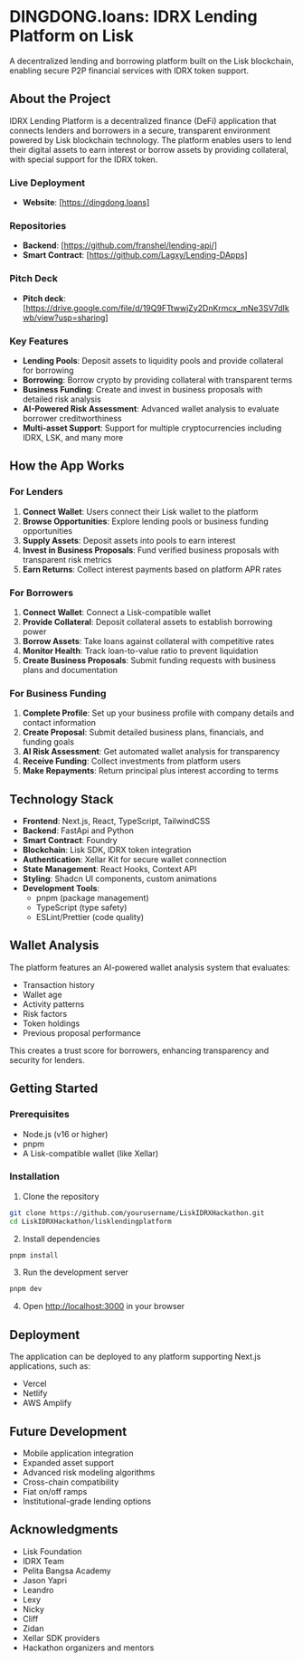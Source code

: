 # DINGDONG.loans: IDRX Lending Platform on Lisk

A decentralized lending and borrowing platform built on the Lisk blockchain, enabling secure P2P financial services with IDRX token support.

## About the Project

IDRX Lending Platform is a decentralized finance (DeFi) application that connects lenders and borrowers in a secure, transparent environment powered by Lisk blockchain technology. The platform enables users to lend their digital assets to earn interest or borrow assets by providing collateral, with special support for the IDRX token.

### Live Deployment

- **Website**: [https://dingdong.loans]

### Repositories

- **Backend**: [https://github.com/franshel/lending-api/]
- **Smart Contract**: [https://github.com/Lagxy/Lending-DApps]

### Pitch Deck

- **Pitch deck**: [https://drive.google.com/file/d/19Q9FTtwwjZy2DnKrmcx_mNe3SV7dIkwb/view?usp=sharing]

### Key Features

- **Lending Pools**: Deposit assets to liquidity pools and provide collateral for borrowing
- **Borrowing**: Borrow crypto by providing collateral with transparent terms
- **Business Funding**: Create and invest in business proposals with detailed risk analysis
- **AI-Powered Risk Assessment**: Advanced wallet analysis to evaluate borrower creditworthiness
- **Multi-asset Support**: Support for multiple cryptocurrencies including IDRX, LSK, and many more

## How the App Works

### For Lenders

1. **Connect Wallet**: Users connect their Lisk wallet to the platform
2. **Browse Opportunities**: Explore lending pools or business funding opportunities
3. **Supply Assets**: Deposit assets into pools to earn interest
4. **Invest in Business Proposals**: Fund verified business proposals with transparent risk metrics
5. **Earn Returns**: Collect interest payments based on platform APR rates

### For Borrowers

1. **Connect Wallet**: Connect a Lisk-compatible wallet
2. **Provide Collateral**: Deposit collateral assets to establish borrowing power
3. **Borrow Assets**: Take loans against collateral with competitive rates
4. **Monitor Health**: Track loan-to-value ratio to prevent liquidation
5. **Create Business Proposals**: Submit funding requests with business plans and documentation

### For Business Funding

1. **Complete Profile**: Set up your business profile with company details and contact information
2. **Create Proposal**: Submit detailed business plans, financials, and funding goals
3. **AI Risk Assessment**: Get automated wallet analysis for transparency
4. **Receive Funding**: Collect investments from platform users
5. **Make Repayments**: Return principal plus interest according to terms

## Technology Stack

- **Frontend**: Next.js, React, TypeScript, TailwindCSS
- **Backend**: FastApi and Python
- **Smart Contract**: Foundry
- **Blockchain**: Lisk SDK, IDRX token integration
- **Authentication**: Xellar Kit for secure wallet connection
- **State Management**: React Hooks, Context API
- **Styling**: Shadcn UI components, custom animations
- **Development Tools**:
  - pnpm (package management)
  - TypeScript (type safety)
  - ESLint/Prettier (code quality)

## Wallet Analysis

The platform features an AI-powered wallet analysis system that evaluates:

- Transaction history
- Wallet age
- Activity patterns
- Risk factors
- Token holdings
- Previous proposal performance

This creates a trust score for borrowers, enhancing transparency and security for lenders.

## Getting Started

### Prerequisites

- Node.js (v16 or higher)
- pnpm
- A Lisk-compatible wallet (like Xellar)

### Installation

1. Clone the repository

```bash
git clone https://github.com/yourusername/LiskIDRXHackathon.git
cd LiskIDRXHackathon/lisklendingplatform
```

2. Install dependencies

```bash
pnpm install
```

3. Run the development server

```bash
pnpm dev
```

4. Open [http://localhost:3000](http://localhost:3000) in your browser

## Deployment

The application can be deployed to any platform supporting Next.js applications, such as:

- Vercel
- Netlify
- AWS Amplify

## Future Development

- Mobile application integration
- Expanded asset support
- Advanced risk modeling algorithms
- Cross-chain compatibility
- Fiat on/off ramps
- Institutional-grade lending options

## Acknowledgments

- Lisk Foundation
- IDRX Team
- Pelita Bangsa Academy
- Jason Yapri
- Leandro
- Lexy
- Nicky
- Cliff
- Zidan
- Xellar SDK providers
- Hackathon organizers and mentors
